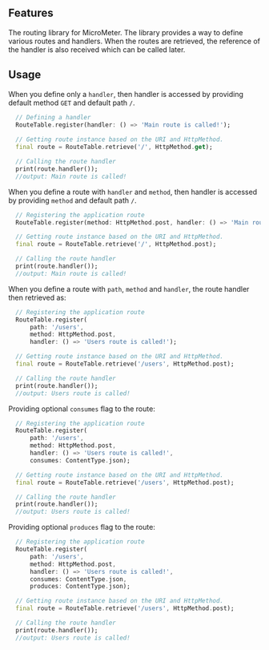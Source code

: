 <!-- 
This README describes the package. If you publish this package to pub.dev,
this README's contents appear on the landing page for your package.

For information about how to write a good package README, see the guide for
[writing package pages](https://dart.dev/guides/libraries/writing-package-pages). 

For general information about developing packages, see the Dart guide for
[creating packages](https://dart.dev/guides/libraries/create-library-packages)
and the Flutter guide for
[developing packages and plugins](https://flutter.dev/developing-packages). 
-->

## Features

The routing library for MicroMeter. The library provides a way to define various routes and handlers.
When the routes are retrieved, the reference of the handler is also received which can be called later.


## Usage

When you define only a `handler`, then handler is accessed by providing default method `GET` and default path `/`.
```dart
  // Defining a handler
  RouteTable.register(handler: () => 'Main route is called!');
  
  // Getting route instance based on the URI and HttpMethod.
  final route = RouteTable.retrieve('/', HttpMethod.get);

  // Calling the route handler
  print(route.handler());
  //output: Main route is called!
```

When you define a route with `handler` and `method`, then handler is accessed by providing `method` and default path `/`.
```dart
  // Registering the application route
  RouteTable.register(method: HttpMethod.post, handler: () => 'Main route is called!');

  // Getting route instance based on the URI and HttpMethod.
  final route = RouteTable.retrieve('/', HttpMethod.post);

  // Calling the route handler
  print(route.handler());
  //output: Main route is called!
```

When you define a route with `path`, `method` and `handler`, the route handler then retrieved as:
```dart
  // Registering the application route
  RouteTable.register(
      path: '/users',
      method: HttpMethod.post,
      handler: () => 'Users route is called!');

  // Getting route instance based on the URI and HttpMethod.
  final route = RouteTable.retrieve('/users', HttpMethod.post);

  // Calling the route handler
  print(route.handler());
  //output: Users route is called!
```

Providing optional `consumes` flag to the route:
```dart
  // Registering the application route
  RouteTable.register(
      path: '/users',
      method: HttpMethod.post,
      handler: () => 'Users route is called!',
      consumes: ContentType.json);

  // Getting route instance based on the URI and HttpMethod.
  final route = RouteTable.retrieve('/users', HttpMethod.post);

  // Calling the route handler
  print(route.handler());
  //output: Users route is called!
```

Providing optional `produces` flag to the route:
```dart
  // Registering the application route
  RouteTable.register(
      path: '/users',
      method: HttpMethod.post,
      handler: () => 'Users route is called!',
      consumes: ContentType.json,
      produces: ContentType.json);

  // Getting route instance based on the URI and HttpMethod.
  final route = RouteTable.retrieve('/users', HttpMethod.post);

  // Calling the route handler
  print(route.handler());
  //output: Users route is called!
```